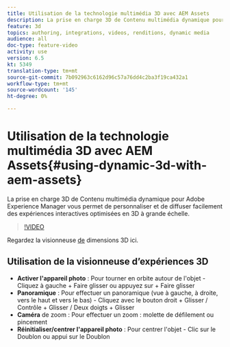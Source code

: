 ```yaml
---
title: Utilisation de la technologie multimédia 3D avec AEM Assets
description: La prise en charge 3D de Contenu multimédia dynamique pour Adobe Experience Manager vous permet de personnaliser et de diffuser facilement des expériences 3D interactives à l’échelle
feature: 3d
topics: authoring, integrations, videos, renditions, dynamic media
audience: all
doc-type: feature-video
activity: use
version: 6.5
kt: 5349
translation-type: tm+mt
source-git-commit: 7b092963c6162d96c57a76dd4c2ba3f19ca432a1
workflow-type: tm+mt
source-wordcount: '145'
ht-degree: 0%

---
```



# Utilisation de la technologie multimédia 3D avec AEM Assets{#using-dynamic-3d-with-aem-assets}

La prise en charge 3D de Contenu multimédia dynamique pour Adobe Experience Manager vous permet de personnaliser et de diffuser facilement des expériences interactives optimisées en 3D à grande échelle.

>[!VIDEO](https://video.tv.adobe.com/v/35156/?quality=9&learn=on)

Regardez la visionneuse [de](http://s7d1.scene7.com/s7viewers/html5/DimensionalViewer.html?asset=DynamicmediaNA1/canBlue-2&amp;config=DynamicmediaNA1/Dimensional&amp;serverUrl=http://s7d1.scene7.com/is/image/&amp;contenturl=http://s7d1.scene7.com/is/content/) dimensions 3D ici.


## Utilisation de la visionneuse d’expériences 3D

* **Activer l&#39;appareil photo** : Pour tourner en orbite autour de l&#39;objet - Cliquez à gauche + Faire glisser ou appuyez sur + Faire glisser
* **Panoramique** : Pour effectuer un panoramique (vue à gauche, à droite, vers le haut et vers le bas) - Cliquez avec le bouton droit + Glisser / Contrôle + Glisser / Deux doigts + Glisser
* **Caméra** de zoom : Pour effectuer un zoom : molette de défilement ou pincement
* **Réinitialiser/centrer l&#39;appareil photo** : Pour centrer l&#39;objet - Clic sur le Doublon ou appui sur le Doublon